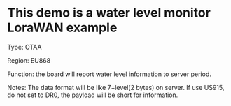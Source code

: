 # This demo is a water level monitor LoraWAN example

 Type: OTAA
 
 Region: EU868
 
 Function: the board will report water level information to server period.
 
 Notes: The data format will be like 7+level(2 bytes) on server. If
 use US915, do not set to DR0, the payload will be short for information.

